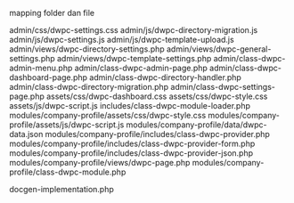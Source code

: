 mapping folder dan file

admin/css/dwpc-settings.css
admin/js/dwpc-directory-migration.js
admin/js/dwpc-settings.js
admin/js/dwpc-template-upload.js
admin/views/dwpc-directory-settings.php
admin/views/dwpc-general-settings.php
admin/views/dwpc-template-settings.php
admin/class-dwpc-admin-menu.php
admin/class-dwpc-admin-page.php
admin/class-dwpc-dashboard-page.php
admin/class-dwpc-directory-handler.php
admin/class-dwpc-directory-migration.php
admin/class-dwpc-settings-page.php
assets/css/dwpc-dashboard.css
assets/css/dwpc-style.css
assets/js/dwpc-script.js
includes/class-dwpc-module-loader.php
modules/company-profile/assets/css/dwpc-style.css
modules/company-profile/assets/js/dwpc-script.js
modules/company-profile/data/dwpc-data.json
modules/company-profile/includes/class-dwpc-provider.php
modules/company-profile/includes/class-dwpc-provider-form.php
modules/company-profile/includes/class-dwpc-provider-json.php
modules/company-profile/views/dwpc-page.php
modules/company-profile/class-dwpc-module.php


docgen-implementation.php
